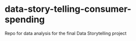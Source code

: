 # data-story-telling-consumer-spending
Repo for data analysis for the final Data Storytelling project 
